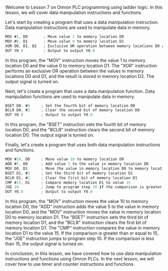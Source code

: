Welcome to Lesson 7 on Omron PLC programming using ladder logic. In this lesson, we will cover data manipulation instructions and functions.

Let's start by creating a program that uses a data manipulation instruction. Data manipulation instructions are used to manipulate data in memory.
```c
MOV #1, D0       ; Move value 1 to memory location D0
MOV #0, D1       ; Move value 0 to memory location D1
XOR D0, D1, D2   ; Exclusive OR operation between memory locations D0 and D1, result stored in memory location D2
OUT Y0.0         ; Output to output Y0.0
```
In this program, the "MOV" instruction moves the value 1 to memory location D0 and the value 0 to memory location D1. The "XOR" instruction performs an exclusive OR operation between the values in memory locations D0 and D1, and the result is stored in memory location D2. The output signal is turned on.

Next, let's create a program that uses a data manipulation function. Data manipulation functions are used to manipulate data in memory.
```c
BSET D0, #4     ; Set the fourth bit of memory location D0
BCLR D0, #2     ; Clear the second bit of memory location D0
OUT Y0.0        ; Output to output Y0.0
```
In this program, the "BSET" instruction sets the fourth bit of memory location D0, and the "BCLR" instruction clears the second bit of memory location D0. The output signal is turned on.

Finally, let's create a program that uses both data manipulation instructions and functions.
```c
MOV #10, D0     ; Move value 10 to memory location D0
ADD #5, D0      ; Add value 5 to the value in memory location D0
MOV D0, D1      ; Move the value in memory location D0 to memory location D1
BSET D1, #3     ; Set the third bit of memory location D1
BCLR D1, #1     ; Clear the first bit of memory location D1
CMP #15, D1     ; Compare memory location D1 to value 15
JGE 10          ; Jump to program step 10 if the comparison is greater than or equal to
OUT Y0.0        ; Output to output Y0.0
```
In this program, the "MOV" instruction moves the value 10 to memory location D0, the "ADD" instruction adds the value 5 to the value in memory location D0, and the "MOV" instruction moves the value in memory location D0 to memory location D1. The "BSET" instruction sets the third bit of memory location D1, and the "BCLR" instruction clears the first bit of memory location D1. The "CMP" instruction compares the value in memory location D1 to the value 15. If the comparison is greater than or equal to 15, the "JGE" instruction jumps to program step 10. If the comparison is less than 15, the output signal is turned on.

In conclusion, in this lesson, we have covered how to use data manipulation instructions and functions using Omron PLCs. In the next lesson, we will cover how to use timer and counter instructions and functions.
